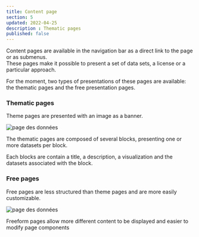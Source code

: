 ```yaml
---
title: Content page
section: 5
updated: 2022-04-25
description : Thematic pages
published: false
---
```


Content pages are available in the navigation bar as a direct link to the page or as submenus.  
These pages make it possible to present a set of data sets, a license or a particular approach.

For the moment, two types of presentations of these pages are available: the thematic pages and the free presentation pages.

### Thematic pages

Theme pages are presented with an image as a banner.

![page des données](./images/user-guide-frontoffice/thematique.png)

The thematic pages are composed of several blocks, presenting one or more datasets per block.

Each blocks are contain a title, a description, a visualization and the datasets associated with the block.

### Free pages

Free pages are less structured than theme pages and are more easily customizable.

![page des données](./images/user-guide-frontoffice/libre.png)

Freeform pages allow more different content to be displayed and easier to modify page components

